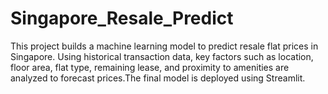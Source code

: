 # Singapore_Resale_Predict
This project builds a machine learning model to predict resale flat prices in Singapore. Using historical transaction data, key factors such as location, floor area, flat type, remaining lease, and proximity to amenities are analyzed to forecast prices.The final model is deployed using Streamlit.
